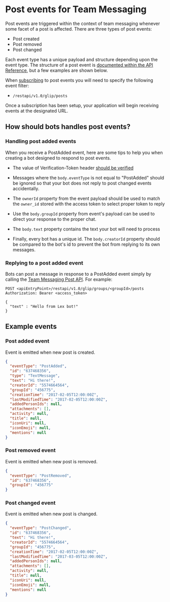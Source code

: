 # Post events for Team Messaging

Post events are triggered within the context of team messaging whenever some facet of a post is affected. There are three types of post events:

* Post created
* Post removed
* Post changed

Each event type has a unique payload and structure depending upon the event type. The structure of a post event is [documented within the API Reference](https://developers.ringcentral.com/api-reference/Glip-Post-Event), but a few examples are shown below. 

When [subscribing](../outgoing-webhooks/) to post events you will need to specify the following event filter:

* `/restapi/v1.0/glip/posts`

Once a subscription has been setup, your application will begin receiving events at the designated URL. 

## How should bots handles post events?

### Handling post added events

When you receive a PostAdded event, here are some tips to help you when creating a bot designed to respond to post events.

* The value of Verification-Token header [should be verified](../outgoing-webhooks/#verifying-webhooks)

* Messages where the `body.eventType` is not equal to "PostAdded" should be ignored so that your bot does not reply to post changed events accidentally.

* The `ownerId` property from the event payload should be used to match the `owner_id` stored with the access token to select proper token to reply

* Use the `body.groupId` property from event's payload can be used to direct your response to the proper chat. 

* The `body.text` property contains the text your bot will need to process

* Finally, every bot has a unique id. The `body.creatorId` property should be compared to the bot's id to prevent the bot from replying to its own messages. 

### Replying to a post added event

Bots can post a message in response to a PostAdded event simply by calling the [Team Messaging Post API](../posting/). For example:

```http
POST <apiEntryPoint>/restapi/v1.0/glip/groups/<groupId>/posts
Authorization: Bearer <access_token>
  
{
  "text" : "Hello from Lex bot!"
}
```

## Example events

### Post added event

Event is emitted when new post is created.

```json
{
  "eventType": "PostAdded",
  "id": "637468356",
  "type": "TextMessage",
  "text": "Hi there!",
  "creatorId": "5574664564",
  "groupId": "456775",
  "creationTime": "2017-02-05T12:00:00Z",
  "lastModifiedTime": "2017-02-05T12:00:00Z",
  "addedPersonIds": null,
  "attachments": [],
  "activity": null,
  "title": null,
  "iconUri": null,
  "iconEmoji": null,
  "mentions": null
}
```

### Post removed event

Event is emitted when new post is removed.

```json
{
  "eventType": "PostRemoved",
  "id": "637468356",
  "groupId": "456775"
}
```

### Post changed event

Event is emitted when new post is changed.

```json
{
  "eventType": "PostChanged",
  "id": "637468356",
  "text": "Hi there!",
  "creatorId": "5574664564",
  "groupId": "456775",
  "creationTime": "2017-02-05T12:00:00Z",
  "lastModifiedTime": "2017-03-05T12:00:00Z",
  "addedPersonIds": null,
  "attachments": [],
  "activity": null,
  "title": null,
  "iconUri": null,
  "iconEmoji": null,
  "mentions": null
}
```

